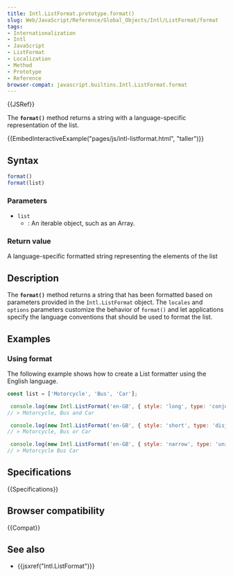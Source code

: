 ```yaml
---
title: Intl.ListFormat.prototype.format()
slug: Web/JavaScript/Reference/Global_Objects/Intl/ListFormat/format
tags:
- Internationalization
- Intl
- JavaScript
- ListFormat
- Localization
- Method
- Prototype
- Reference
browser-compat: javascript.builtins.Intl.ListFormat.format
---
```

{{JSRef}}

The **`format()`** method returns a string with a language-specific
representation of the list.

{{EmbedInteractiveExample("pages/js/intl-listformat.html", "taller")}}

<!-- The source for this interactive example is stored in a GitHub repository. If you'd like to contribute to the interactive examples project, please clone https://github.com/mdn/interactive-examples and send us a pull request. -->

## Syntax

```js
format()
format(list)
```

### Parameters

*   `list`
    *   : An iterable object, such as an Array.

### Return value

A language-specific formatted string representing the elements of the list

## Description

The **`format()`** method returns a string that has been formatted based on
parameters provided in the `Intl.ListFormat` object. The `locales` and `options`
parameters customize the behavior of `format()` and let applications specify the
language conventions that should be used to format the list.

## Examples

### Using format

The following example shows how to create a List formatter using the English
language.

```js
const list = ['Motorcycle', 'Bus', 'Car'];

 console.log(new Intl.ListFormat('en-GB', { style: 'long', type: 'conjunction' }).format(list));
// > Motorcycle, Bus and Car

 console.log(new Intl.ListFormat('en-GB', { style: 'short', type: 'disjunction' }).format(list));
// > Motorcycle, Bus or Car

 console.log(new Intl.ListFormat('en-GB', { style: 'narrow', type: 'unit' }).format(list));
// > Motorcycle Bus Car
```

## Specifications

{{Specifications}}

## Browser compatibility

{{Compat}}

## See also

*   {{jsxref("Intl.ListFormat")}}
